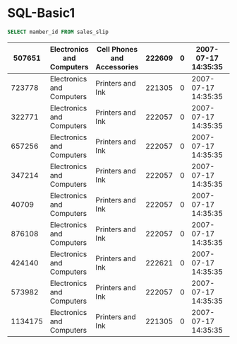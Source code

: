 # SQL-Basic1

```sql
SELECT mamber_id FROM sales_slip
```

|507651 |Electronics and Computers|Cell Phones and Accessories|222609|0  |2007-07-17 14:35:35|2007-07-20|1  |5900|1183572526|
|-------|-------------------------|---------------------------|------|---|-------------------|----------|---|----|----------|
|723778 |Electronics and Computers|Printers and Ink           |221305|0  |2007-07-17 14:35:35|2007-07-20|1  |2800|1183572803|
|322771 |Electronics and Computers|Printers and Ink           |222057|0  |2007-07-17 14:35:35|2007-07-27|2  |3500|1183572747|
|657256 |Electronics and Computers|Printers and Ink           |222057|0  |2007-07-17 14:35:35|2007-07-27|1  |3500|1183574039|
|347214 |Electronics and Computers|Printers and Ink           |222057|0  |2007-07-17 14:35:35|2007-07-27|1  |3500|1183572664|
|40709  |Electronics and Computers|Printers and Ink           |222057|0  |2007-07-17 14:35:35|2007-07-27|1  |3500|1183573152|
|876108 |Electronics and Computers|Printers and Ink           |222057|0  |2007-07-17 14:35:35|2007-07-27|1  |3600|1183572608|
|424140 |Electronics and Computers|Printers and Ink           |222621|0  |2007-07-17 14:35:35|2007-07-20|1  |2480|1183574598|
|573982 |Electronics and Computers|Printers and Ink           |222057|0  |2007-07-17 14:35:35|2007-07-27|1  |3700|1183572551|
|1134175|Electronics and Computers|Printers and Ink           |221305|0  |2007-07-17 14:35:35|2007-07-20|1  |2700|1183572970|
